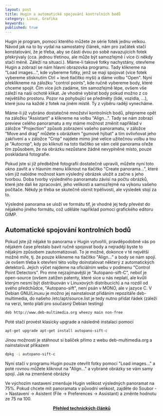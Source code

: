 ```yaml
---
layout: post
title: Hugin a automatické spojování kontrolních bodů
category: Linux, Grafika
keywords:
published: true
---
```


Hugin je program, pomocí kterého můžete ze série fotek jednu velkou. Návod jak na to by vydal na samostatný článek, nám pro začátek stačí konstatování, že je třeba, aby se části dvou po sobě navazujících fotek překrývaly (cca. jednou třetinou, ale může být samozřejmě i více či někdy stačí méně. Záleží na situaci.). Máme-li takové fotky nachystány, otevřeme Hugin a zobrazí se nám hlavní obrazovka programu. Tady klikneme na "Load images...", kde vybereme fotky, jenž se mají spojovat (více fotek vybereme stisknutím Ctrl + levé tlačítko myši) a dáme volbu "Open". Nyní překlikneme na záložku "control points", kde ručně vybereme body, které chceme spojit. Čím více jich zadáme, tím samozřejmě lépe, ovšem vše záleží na naší ochotě klikat. Je vhodné vybírat body pokud možno z co největšího prostoru. Pozor na pohybující se předměty (lidé, vozidla, ...), které jsou na každé z fotek na jiném místě. Ty z výběru raději vynecháme.

Máme-li již vybráno dostatečné množství kontrolních bodů, přepneme opět na záložku "Assistant" a klikneme na volbu "Align...". Tady se nám zobrazí preview celého panoramatu a my máme možnost změnit například v záložce "Projection" způsob zobrazení vašeho panoramatu, v záložce "Move and drag" můžete s obrázkem "gumově hýbat" a tím ovlivňovat jeho zakřivení a v záložce "Crop" najdete mimo jiné velice užitečnou volbu a tou je "Autocrop", kdy po kliknutí na toto tlačítko se vám celé panorama ořeže tím způsobem, že na obrázku nezůstane žádné nevyplněné místo, pouze poskládaná fotografie.

Pokud jste si již předběžně fotografii dostatečně upravili, můžete nyní toto okno zavřít a v hlavním menu kliknout na tlačítko "Create panorama...", které vám již nabídne možnost kam výsledný obrázek uložit a začne s jeho tvorbou. Doba tvorby výsledného panoramatu závisí na počtu obrázků, které jste dali ke zpracování, jeho velikosti a samozřejmě na výkonu vašeho počítače. Někdy je třeba se skutečně obrnit trpělivostí, ale výsledek stojí za to.

Výsledné panorama se uloží ve formátu tif, je vhodné jej tedy převést do nějakého jiného formátu, což uděláte například pomocí grafického editoru GIMP.

## Automatické spojování kontrolních bodů
Pokud jste již nějaké to panorama v Hugin vytvořili, pravděpodobně vás po nějakém čase přestalo bavit ručně spojovat body a nejraději byste to nějakým způsobem zautomatizovali. To je možné, dokonce v té největší možné míře, tj. že pouze klikneme na tlačítko "Align..." a body se nám spojí. Je ovšem třeba k otevření této volby doinstalovat některý z automatických detektorů. Jejich výčet najdeme na oficiálním webu v podmenu "Control Point Detectors". Pro mne nejzajímavější je "Autopano-sift-C", neboť je open-source (ovšem zatížen patenty, které sice u nás neplatí, ale kvůli kterým nesmí být distribuován v Linuxových distribucích) a na rozdíl od svého předchůdce, "Autopano-sift", není psán v MONO, ale v jazyce C. V Debian GNU/Linuxu je možno jej nainstalovat přidáním repozitáře deb-multimedia, do našeho /etc/apt/source.list je tedy nutno přidat řádek (záleží na verzi, tento platí pro současný Debian testing)

```bash
deb http://www.deb-multimedia.org wheezy main non-free
```

Poté stačí provést klasicky upgrade a následně instalaci pomocí

```bash
apt-get upgrade apt-get install autopano-sift-c
```

Jinou možností je stáhnout si balíček přímo z webu deb-multimedia.org a nainstalovat příkazem

```bash
dpkg -i autopano-sift-c
```

Nyní stačí v programu Hugin pouze otevřít fotky pomocí "Load images..." a poté rovnou můžete kliknout na "Align..." a vybrané obrázky se vám samy spojí.
Jak na zmenšené obrázky

Ve výchozím nastavení zmenšuje Hugin velikost výsledných panoramat na 75%. Pokud chcete mít panoramata v původní velikost, zajděte do Soubor -> Nastavení -> Asistent (File -> Preferences -> Assistant) a změnte hodnotu ze 75 na 100.

<center><b><a href="../">Přehled technických článků</a></b></center>
